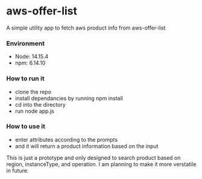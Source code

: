 # aws-offer-list
A simple utility app to fetch aws product info from aws-offer-list

### Environment
- Node: 14.15.4
- npm: 6.14.10

### How to run it
- clone the repo 
- install dependancies by running npm install
- cd into the directory
- run node app.js

### How to use it
- enter attributes according to the prompts
- and it will return a product information based on the input

This is just a prototype and only designed to search product based on region, instanceType, and operation.
I am planning to make it more verstatile in future. 
